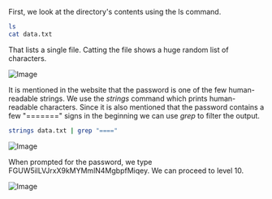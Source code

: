 First, we look at the directory's contents using the ls command.

```bash 
ls
cat data.txt
```
That lists a single file. Catting the file shows a huge random list of characters.

![Image](https://github.com/user-attachments/assets/58b3491f-310f-4635-a356-4ce73d5d0f2e)

It is mentioned in the website that the password is one of the few human-readable strings. We use the *strings* command which prints human-readable characters. Since it is also mentioned that the password contains a few "=======" signs in the beginning we can use *grep* to filter the output.

```bash
strings data.txt | grep "===="
```
![Image](https://github.com/user-attachments/assets/db558297-49b6-4c60-be49-0f6328fe380c)


When prompted for the password, we type FGUW5ilLVJrxX9kMYMmlN4MgbpfMiqey. We can proceed to level 10.

![Image](https://github.com/user-attachments/assets/ff9f7b23-46ea-4060-aa21-09428a553d1e)